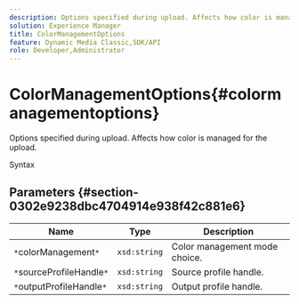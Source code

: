 ```yaml
---
description: Options specified during upload. Affects how color is managed for the upload.
solution: Experience Manager
title: ColorManagementOptions
feature: Dynamic Media Classic,SDK/API
role: Developer,Administrator
---
```


# ColorManagementOptions{#colormanagementoptions}

Options specified during upload. Affects how color is managed for the upload.

 Syntax 

## Parameters {#section-0302e9238dbc4704914e938f42c881e6}

|  Name  | Type  | Description  |
|---|---|---|
|  `*`colorManagement`*`  | `xsd:string`  | Color management mode choice.  |
|  `*`sourceProfileHandle`*`  | `xsd:string`  | Source profile handle.  |
|  `*`outputProfileHandle`*`  | `xsd:string`  | Output profile handle.  |

